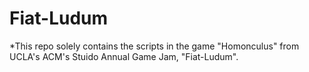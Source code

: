 # Fiat-Ludum

*This repo solely contains the scripts in the game "Homonculus" from UCLA's ACM's Stuido Annual Game Jam, "Fiat-Ludum".
